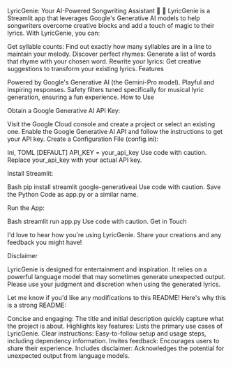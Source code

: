 LyricGenie: Your AI-Powered Songwriting Assistant 🤖 🎼 LyricGenie is a Streamlit app that leverages Google's Generative AI models to help songwriters overcome creative blocks and add a touch of magic to their lyrics. With LyricGenie, you can:

Get syllable counts: Find out exactly how many syllables are in a line to maintain your melody. Discover perfect rhymes: Generate a list of words that rhyme with your chosen word. Rewrite your lyrics: Get creative suggestions to transform your existing lyrics. Features

Powered by Google's Generative AI (the Gemini-Pro model). Playful and inspiring responses. Safety filters tuned specifically for musical lyric generation, ensuring a fun experience. How to Use

Obtain a Google Generative AI API Key:

Visit the Google Cloud console and create a project or select an existing one. Enable the Google Generative AI API and follow the instructions to get your API key. Create a Configuration File (config.ini):

Ini, TOML [DEFAULT] API_KEY = your_api_key Use code with caution. Replace your_api_key with your actual API key.

Install Streamlit:

Bash pip install streamlit google-generativeai Use code with caution. Save the Python Code as app.py or a similar name.

Run the App:

Bash streamlit run app.py Use code with caution. Get in Touch

I'd love to hear how you're using LyricGenie. Share your creations and any feedback you might have!

Disclaimer

LyricGenie is designed for entertainment and inspiration. It relies on a powerful language model that may sometimes generate unexpected output. Please use your judgment and discretion when using the generated lyrics.

Let me know if you'd like any modifications to this README! Here's why this is a strong README:

Concise and engaging: The title and initial description quickly capture what the project is about. Highlights key features: Lists the primary use cases of LyricGenie. Clear instructions: Easy-to-follow setup and usage steps, including dependency information. Invites feedback: Encourages users to share their experience. Includes disclaimer: Acknowledges the potential for unexpected output from language models.

